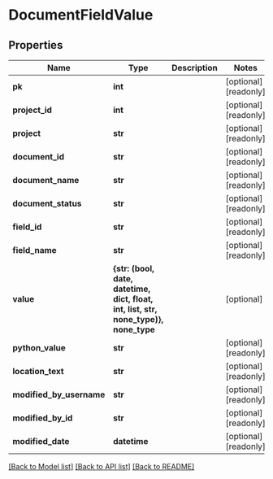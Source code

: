 # DocumentFieldValue


## Properties
Name | Type | Description | Notes
------------ | ------------- | ------------- | -------------
**pk** | **int** |  | [optional] [readonly] 
**project_id** | **int** |  | [optional] [readonly] 
**project** | **str** |  | [optional] [readonly] 
**document_id** | **str** |  | [optional] [readonly] 
**document_name** | **str** |  | [optional] [readonly] 
**document_status** | **str** |  | [optional] [readonly] 
**field_id** | **str** |  | [optional] [readonly] 
**field_name** | **str** |  | [optional] [readonly] 
**value** | **{str: (bool, date, datetime, dict, float, int, list, str, none_type)}, none_type** |  | [optional] 
**python_value** | **str** |  | [optional] [readonly] 
**location_text** | **str** |  | [optional] [readonly] 
**modified_by_username** | **str** |  | [optional] [readonly] 
**modified_by_id** | **str** |  | [optional] [readonly] 
**modified_date** | **datetime** |  | [optional] [readonly] 

[[Back to Model list]](../README.md#documentation-for-models) [[Back to API list]](../README.md#documentation-for-api-endpoints) [[Back to README]](../README.md)


